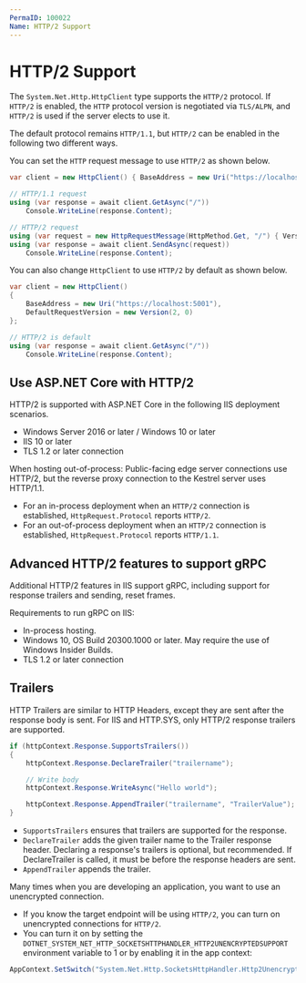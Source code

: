 ```yaml
---
PermaID: 100022
Name: HTTP/2 Support
---
```


# HTTP/2 Support

The `System.Net.Http.HttpClient` type supports the `HTTP/2` protocol. If `HTTP/2` is enabled, the `HTTP` protocol version is negotiated via `TLS/ALPN`, and `HTTP/2` is used if the server elects to use it.

The default protocol remains `HTTP/1.1`, but `HTTP/2` can be enabled in the following two different ways. 

You can set the `HTTP` request message to use `HTTP/2` as shown below.

```csharp
var client = new HttpClient() { BaseAddress = new Uri("https://localhost:5001") };

// HTTP/1.1 request
using (var response = await client.GetAsync("/"))
    Console.WriteLine(response.Content);

// HTTP/2 request
using (var request = new HttpRequestMessage(HttpMethod.Get, "/") { Version = new Version(2, 0) })
using (var response = await client.SendAsync(request))
    Console.WriteLine(response.Content);
```

You can also change `HttpClient` to use `HTTP/2` by default as shown below.

```csharp
var client = new HttpClient()
{
    BaseAddress = new Uri("https://localhost:5001"),
    DefaultRequestVersion = new Version(2, 0)
};

// HTTP/2 is default
using (var response = await client.GetAsync("/"))
    Console.WriteLine(response.Content);
```

## Use ASP.NET Core with HTTP/2

HTTP/2 is supported with ASP.NET Core in the following IIS deployment scenarios.

 - Windows Server 2016 or later / Windows 10 or later
 - IIS 10 or later
 - TLS 1.2 or later connection

When hosting out-of-process: Public-facing edge server connections use HTTP/2, but the reverse proxy connection to the Kestrel server uses HTTP/1.1.

 - For an in-process deployment when an `HTTP/2` connection is established, `HttpRequest.Protocol` reports `HTTP/2`. 
 - For an out-of-process deployment when an `HTTP/2` connection is established, `HttpRequest.Protocol` reports `HTTP/1.1`.

## Advanced HTTP/2 features to support gRPC

Additional HTTP/2 features in IIS support gRPC, including support for response trailers and sending, reset frames.

Requirements to run gRPC on IIS:

 - In-process hosting.
 - Windows 10, OS Build 20300.1000 or later. May require the use of Windows Insider Builds.
 - TLS 1.2 or later connection

## Trailers

HTTP Trailers are similar to HTTP Headers, except they are sent after the response body is sent. For IIS and HTTP.SYS, only HTTP/2 response trailers are supported.

```csharp
if (httpContext.Response.SupportsTrailers())
{
    httpContext.Response.DeclareTrailer("trailername");	

    // Write body
    httpContext.Response.WriteAsync("Hello world");

    httpContext.Response.AppendTrailer("trailername", "TrailerValue");
}
```

 - `SupportsTrailers` ensures that trailers are supported for the response.
 - `DeclareTrailer` adds the given trailer name to the Trailer response header. Declaring a response's trailers is optional, but recommended. If DeclareTrailer is called, it must be before the response headers are sent.
 - `AppendTrailer` appends the trailer.

Many times when you are developing an application, you want to use an unencrypted connection. 

 - If you know the target endpoint will be using `HTTP/2`, you can turn on unencrypted connections for `HTTP/2`. 
 - You can turn it on by setting the `DOTNET_SYSTEM_NET_HTTP_SOCKETSHTTPHANDLER_HTTP2UNENCRYPTEDSUPPORT` environment variable to 1 or by enabling it in the app context:

```csharp
AppContext.SetSwitch("System.Net.Http.SocketsHttpHandler.Http2UnencryptedSupport", true);
```
